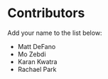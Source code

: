 # Contributors

Add your name to the list below:

* Matt DeFano
* Mo Zebdi
* Karan Kwatra
* Rachael Park
